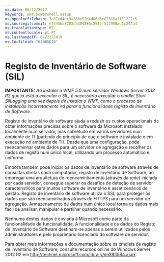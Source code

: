 ```yaml
---
ms.date: 06/12/2017
keywords: wmf,powershell,setup
ms.openlocfilehash: 7e87ed4bc9a86be52d4d06d3e87386a1111227c5
ms.sourcegitcommit: e7445ba8203da304286c591ff513900ad1c244a4
ms.translationtype: MT
ms.contentlocale: pt-PT
ms.lasthandoff: 04/23/2019
ms.locfileid: "62085019"
---
```

# <a name="software-inventory-logging-sil"></a>Registo de Inventário de Software (SIL)

**IMPORTANTE:** *Ao instalar o WMF 5.0 num servidor Windows Server 2012 R2 que já está a executar o SIL, é necessário executar o cmdlet Start-SilLogging uma vez depois de instalar o WMF, como o processo de instalação incorretamente irá parar a funcionalidade registo de inventário de Software.*

Registo de inventário de software ajuda a reduzir os custos operacionais de obter informações precisas sobre o software da Microsoft instalado localmente num servidor, mas sobretudo em vários servidores num ambiente de TI (partindo do princípio de que o software é instalado e em execução no ambiente de TI). Desde que uma configuração, pode reencaminhar estes dados para um servidor de agregação e recolher os dados de registo num único local, utilizando um processo automático e uniforme.

Embora também pode iniciar os dados de inventário de software através de consultas diretas cada computador, registo de inventário de Software, ao empregar uma arquitetura de reencaminhamento (através da rede) iniciada por cada servidor, consegue superar os desafios de deteção de servidor característicos para muitos software de inventário e asset cenários de gestão. Registo de inventário de software utiliza o SSL para proteger os dados que são reencaminhados através de HTTPS para um servidor de agregação. Armazenamento de dados num único local torna os dados mais fácil de analisar, manipular e partilhar quando necessário.

Nenhuma destes dados é enviada à Microsoft como parte da funcionalidade de funcionalidade. A funcionalidade e os dados do Registo de Inventário de Software destinam-se apenas a serem utilizados pelos administradores e pelo proprietário licenciado do software de servidor.

Para obter mais informações e documentação sobre os cmdlets de registo de inventário de Software, consulte recursos online do Windows Server 2012 R2 em <http://technet.microsoft.com/library/dn383584.aspx>.
